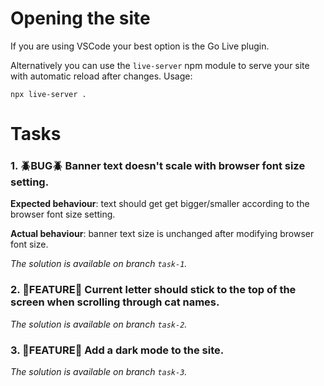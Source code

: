 # Opening the site

If you are using VSCode your best option is the Go Live plugin.

Alternatively you can use the `live-server` npm module to serve your site with automatic reload after changes.
Usage:
```shell
npx live-server .
```

# Tasks

### 1. 🪲BUG🪲 Banner text doesn't scale with browser font size setting.

**Expected behaviour**: text should get get bigger/smaller according to the browser font size setting.

**Actual behaviour**: banner text size is unchanged after modifying browser font size.

*The solution is available on branch `task-1`.*


### 2. 🚀FEATURE🚀 Current letter should stick to the top of the screen when scrolling through cat names.

*The solution is available on branch `task-2`.*


### 3. 🚀FEATURE🚀 Add a dark mode to the site.

*The solution is available on branch `task-3`.*
